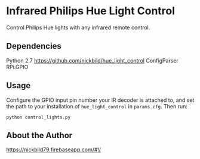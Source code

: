# Infrared Philips Hue Light Control

Control Philips Hue lights with any infrared remote control.

## Dependencies

Python 2.7
https://github.com/nickbild/hue_light_control
ConfigParser
RPi.GPIO

## Usage

Configure the GPIO input pin number your IR decoder is attached to, and set the path to
your installation of `hue_light_control` in `params.cfg`.  Then run:

`python control_lights.py`

## About the Author

https://nickbild79.firebaseapp.com/#!/

